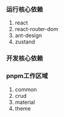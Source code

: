 ### 运行核心依赖

1. react
2. react-router-dom
3. ant-design
4. zustand

### 开发核心依赖

### pnpm工作区域

1. common
2. crud
3. material
4. theme
